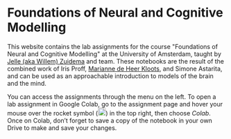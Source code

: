 # Foundations of Neural and Cognitive Modelling

This website contains the lab assignments for the course "Foundations of Neural and Cognitive Modelling" at the University of Amsterdam, taught by [Jelle (aka Willem) Zuidema](https://staff.fnwi.uva.nl/w.zuidema/) and team. These notebooks are the result of the combined work of Iris Proff, [Marianne de Heer Kloots](http://mdhk.net/), and Simone Astarita, and can be used as an approachable introduction to models of the brain and the mind.

You can access the assignments through the menu on the left. To open a lab assignment in Google Colab, go to the assignment page and hover your mouse over the rocket symbol (<img alt="rocket" src="https://raw.githubusercontent.com/FortAwesome/Font-Awesome/6.x/svgs/solid/rocket.svg" width="18" height="18">) in the top right, then choose _Colab_. Once on Colab, don’t forget to save a copy of the notebook in your own Drive to make and save your changes.
